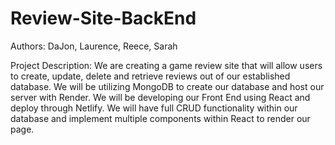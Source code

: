 # Review-Site-BackEnd

Authors: DaJon, Laurence, Reece, Sarah

Project Description: We are creating a game review site that will allow users to create, update, delete and retrieve reviews out of our established database. We will be utilizing MongoDB to create our database and host our server with Render. We will be developing our Front End using React and deploy through Netlify. We will have full CRUD functionality within our database and implement multiple components within React to render our page.
